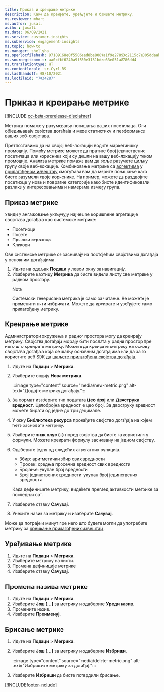 ```yaml
---
title: Приказ и креирање метрике
description: Како да креирате, уређујете и бришете метрику.
ms.reviewer: mhart
ms.author: jusali
author: jusali
ms.date: 06/09/2021
ms.service: customer-insights
ms.subservice: engagement-insights
ms.topic: how-to
ms.manager: shellyha
ms.openlocfilehash: 97189168e0f5586aad8be8089a1f9e27893c2115c7e805ddaab1efc00e11b860
ms.sourcegitcommit: aa0cfbf6240a9f560e3131bdec63e051a8786dd4
ms.translationtype: HT
ms.contentlocale: sr-Cyrl-RS
ms.lasthandoff: 08/10/2021
ms.locfileid: "7034287"
---
```

# <a name="view-and-create-metrics"></a>Приказ и креирање метрике

[!INCLUDE [cc-beta-prerelease-disclaimer](includes/cc-beta-prerelease-disclaimer.md)]

Метрика помаже у разумевању понашања ваших посетилаца. Они обједињавају својства догађаја и мере статистику и перформансе ваших веб-својстава.  

Претпоставимо да на својој веб-локацији водите маркетиншку промоцију. Помоћу метрике можете да пратите број јединствених посетилаца или корисника који су дошли на вашу веб-локацију током промоције. Анализа метрике помаже вам да боље разумете циљну групу своје веб-локације. Комбиновање метрике са [аспектима](dimensions.md) у [прилагођеном извештају](custom-reports.md) омогућава вам да мерите понашање како бисте разумели своје кориснике. На пример, можете да раздвојите посетиоце у нове и повратне категорије како бисте идентификовали разлике у интересовањима и намерама између група.

## <a name="view-metrics"></a>Приказ метрике

Увиди у ангажовање укључују најчешће коришћене агрегације својстава догађаја као системске метрике: 

- Посетиоци
- Посете
- Прикази страница
- Кликови

Ове системске метрике се заснивају на постојећим својствима догађаја у основним догађајима.

1. Идите на одељак **Подаци** у левом окну за навигацију. 
1. Изаберите картицу **Метрика** да бисте видели листу све метрике у радном простору. 
   > [!NOTE]
   > Системски генерисана метрика је само за читање. Не можете је променити нити избрисати. Можете да креирате и уређујете само прилагођену метрику.

## <a name="create-a-metric"></a>Креирање метрике

Администратори окружења и радног простора могу да креирају метрику. Својства догађаја морају бити послата у радни простор пре него што креирате метрику. Можете да креирате метрику на основу својстава догађаја која се шаљу основним догађајима или да за то користите веб SDK да [шаљете прилагођена својства догађаја](advanced-SDK-implementation.md).

1. Идите на **Подаци** > **Метрика**.
1. Изаберите опцију **Нова метрика**.

   :::image type="content" source="media/new-metric.png" alt-text="Додајте метрику догађају.":::

1. За формат изаберите тип података **Цео број** или **Двострука вредност**. Целобројна вредност је цео број. За двоструку вредност можете бирати од једне до три децимале.
1. У окну **Библиотека ресурса** пронађите својство догађаја на којем ћете засновати метрику.
1. Изаберите **знак плус (+)** поред својства да бисте га користили у формули. Можете креирати формулу засновану на једном својству. 
1. Одаберите једну од следећих агрегатних функција. 

   - Збир: аритметички збир свих вредности 
   - Просек: средња просечна вредност свих вредности
   - Бројање: укупан број вредности
   - Број јединствених вредности: укупан број јединствених вредности

   Када дефинишете метрику, видећете преглед активности метрике за последњи сат.

1. Изаберите ставку **Сачувај**. 
1. Унесите назив за метрику и изаберите **Сачувај**.

Може да потраје и минут пре него што будете могли да употребите метрику за [креирање прилагођених извештаја](custom-reports.md).

## <a name="edit-a-metric"></a>Уређивање метрике

1. Идите на **Подаци** > **Метрика**.
1. Изаберите метрику на листи.
1. Промена дефиниције метрике
1. Изаберите ставку **Сачувај**.

## <a name="change-the-name-of-a-metric"></a>Промена назива метрике

1. Идите на **Подаци** > **Метрика**.
1. Изаберите **Још [...]** за метрику и одаберите **Уреди назив**.
1. Промените назив. 
1. Изаберите **Преименуј**.

## <a name="delete-a-metric"></a>Брисање метрике

1. Идите на **Подаци** > **Метрика**.
1. Изаберите **Још [...]** за метрику и одаберите **Избриши**.

   :::image type="content" source="media/delete-metric.png" alt-text="Избришите метрику за догађај.":::

1. Изаберите **Избриши** да бисте потврдили брисање.

[!INCLUDE[footer-include](../includes/footer-banner.md)]
